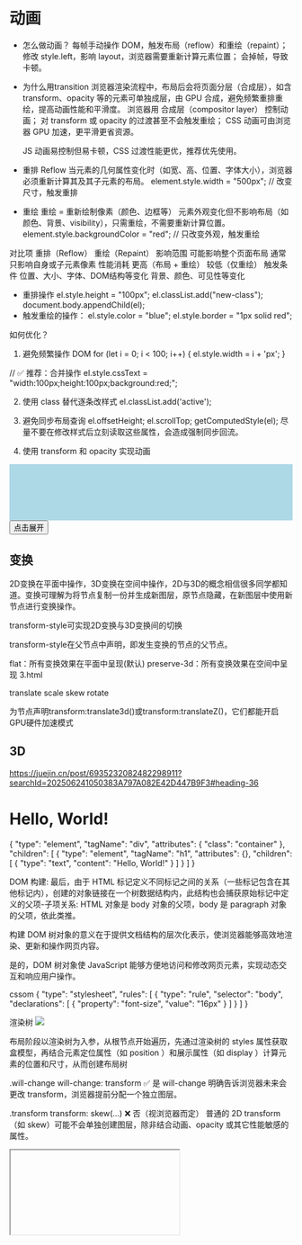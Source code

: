 # 动画

- 怎么做动画？
每帧手动操作 DOM，触发布局（reflow）和重绘（repaint）；
修改 style.left，影响 layout，浏览器需要重新计算元素位置；
会掉帧，导致卡顿。

- 为什么用transition 
    浏览器渲染流程中，布局后会将页面分层（合成层），如含 transform、opacity 等的元素可单独成层，由 GPU 合成，避免频繁重排重绘，提高动画性能和平滑度。
    浏览器用 合成层（compositor layer） 控制动画；
    对 transform 或 opacity 的过渡甚至不会触发重绘；
    CSS 动画可由浏览器 GPU 加速，更平滑更省资源。

    JS 动画易控制但易卡顿，CSS 过渡性能更优，推荐优先使用。

- 重排 Reflow
    当元素的几何属性变化时（如宽、高、位置、字体大小），浏览器必须重新计算其及其子元素的布局。
    element.style.width = "500px"; // 改变尺寸，触发重排
- 重绘
    重绘 = 重新绘制像素（颜色、边框等）
    元素外观变化但不影响布局（如颜色、背景、visibility），只需重绘，不需要重新计算位置。
    element.style.backgroundColor = "red"; // 只改变外观，触发重绘

对比项	重排（Reflow）	重绘（Repaint）
影响范围	可能影响整个页面布局	通常只影响自身或子元素像素
性能消耗	更高（布局 + 重绘）	较低（仅重绘）
触发条件	位置、大小、字体、DOM结构等变化	背景、颜色、可见性等变化

- 重排操作
el.style.height = "100px";
el.classList.add("new-class");
document.body.appendChild(el);
- 触发重绘的操作：
el.style.color = "blue";
el.style.border = "1px solid red";

如何优化？
1. 避免频繁操作 DOM
for (let i = 0; i < 100; i++) {
  el.style.width = i + 'px';
}

// ✅ 推荐：合并操作
el.style.cssText = "width:100px;height:100px;background:red;";

2. 使用 class 替代逐条改样式
el.classList.add('active'); 

3. 避免同步布局查询
el.offsetHeight;
el.scrollTop;
getComputedStyle(el);
尽量不要在修改样式后立刻读取这些属性，会造成强制同步回流。

4. 使用 transform 和 opacity 实现动画


<div id="box" style="height: 100px; background: lightblue;"></div>
<button onclick="expand()">点击展开</button>

<script>
  function expand() {
    const box = document.getElementById("box");

    // 修改高度前
    box.style.height = "200px";

    // 读取 offsetHeight，会强制浏览器计算新高度，触发回流
    console.log("当前高度是：", box.offsetHeight); // 输出：200

    // 此时浏览器被迫立即重新计算布局
  }
</script>

## 变换 

2D变换在平面中操作，3D变换在空间中操作，2D与3D的概念相信很多同学都知道。变换可理解为将节点复制一份并生成新图层，原节点隐藏，在新图层中使用新节点进行变换操作。

transform-style可实现2D变换与3D变换间的切换

transform-style在父节点中声明，即发生变换的节点的父节点。

flat：所有变换效果在平面中呈现(默认)
preserve-3d：所有变换效果在空间中呈现 3.html

translate
scale
skew
rotate

为节点声明transform:translate3d()或transform:translateZ()，它们都能开启GPU硬件加速模式

## 3D


https://juejin.cn/post/6935232082482298911?searchId=202506241050383A797A082E42D447B9F3#heading-36

<div class="container">
    <h1>Hello, World!</h1>
</div>

{
    "type": "element",
    "tagName": "div",
    "attributes": {
        "class": "container"
    },
    "children": [
        {
            "type": "element",
            "tagName": "h1",
            "attributes": {},
            "children": [
                {
                    "type": "text",
                    "content": "Hello, World!"
                }
            ]
        }
    ]
}

DOM 构建:  最后，由于 HTML 标记定义不同标记之间的关系（一些标记包含在其他标记内），创建的对象链接在一个树数据结构内，此结构也会捕获原始标记中定义的父项-子项关系: HTML 对象是 body 对象的父项，body 是 paragraph 对象的父项，依此类推。


构建 DOM 树对象的意义在于提供文档结构的层次化表示，使浏览器能够高效地渲染、更新和操作网页内容。

是的，DOM 树对象使 JavaScript 能够方便地访问和修改网页元素，实现动态交互和响应用户操作。

cssom 
{
    "type": "stylesheet",
    "rules": [
        {
            "type": "rule",
            "selector": "body",
            "declarations": [
                {
                    "property": "font-size",
                    "value": "16px"
                }
            ]
        }
    ]
}

渲染树
![](https://p3-juejin.byteimg.com/tos-cn-i-k3u1fbpfcp/dd08d03c593c41ffbc618d0316c7c871~tplv-k3u1fbpfcp-zoom-in-crop-mark:1512:0:0:0.awebp)

布局阶段以渲染树为入参，从根节点开始遍历，先通过渲染树的 styles 属性获取盒模型，再结合元素定位属性（如 position ）和展示属性（如 display ）计算元素的位置和尺寸，从而创建布局树

.will-change	will-change: transform	✅ 是	will-change 明确告诉浏览器未来会更改 transform，浏览器提前分配一个独立图层。

.transform	transform: skew(...)	❌ 否（视浏览器而定）	普通的 2D transform（如 skew）可能不会单独创建图层，除非结合动画、opacity 或其它性能敏感的属性。

<iframe>	-	✅ 是	所有 iframe 默认就是独立图层（安全隔离 + 性能），属于浏览器合成层的一部分。

主文档的主图层（用于渲染未提到的其它普通元素）

.transform（合成到主图层中）

.will-change（单独图层）

.box_3d（单独图层）

.position_（固定定位 + z-index 提升 + 独立图层）

<iframe>（系统自动创建的独立图层，通常在顶层或者 z-index 控制下）